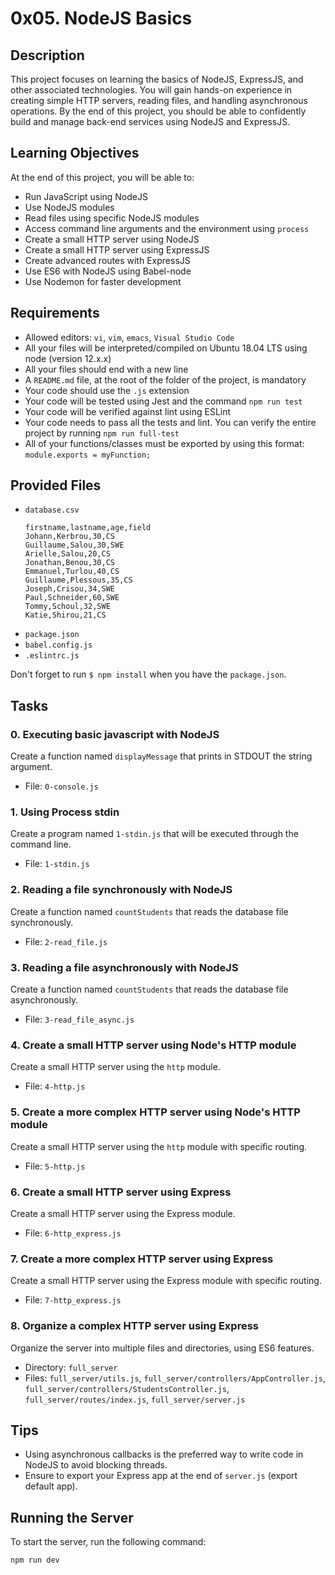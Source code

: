 # 0x05. NodeJS Basics

## Description

This project focuses on learning the basics of NodeJS, ExpressJS, and other associated technologies. You will gain hands-on experience in creating simple HTTP servers, reading files, and handling asynchronous operations. By the end of this project, you should be able to confidently build and manage back-end services using NodeJS and ExpressJS.

## Learning Objectives

At the end of this project, you will be able to:

- Run JavaScript using NodeJS
- Use NodeJS modules
- Read files using specific NodeJS modules
- Access command line arguments and the environment using `process`
- Create a small HTTP server using NodeJS
- Create a small HTTP server using ExpressJS
- Create advanced routes with ExpressJS
- Use ES6 with NodeJS using Babel-node
- Use Nodemon for faster development

## Requirements

- Allowed editors: `vi`, `vim`, `emacs`, `Visual Studio Code`
- All your files will be interpreted/compiled on Ubuntu 18.04 LTS using node (version 12.x.x)
- All your files should end with a new line
- A `README.md` file, at the root of the folder of the project, is mandatory
- Your code should use the `.js` extension
- Your code will be tested using Jest and the command `npm run test`
- Your code will be verified against lint using ESLint
- Your code needs to pass all the tests and lint. You can verify the entire project by running `npm run full-test`
- All of your functions/classes must be exported by using this format: `module.exports = myFunction;`

## Provided Files

- `database.csv`
    ```
    firstname,lastname,age,field
    Johann,Kerbrou,30,CS
    Guillaume,Salou,30,SWE
    Arielle,Salou,20,CS
    Jonathan,Benou,30,CS
    Emmanuel,Turlou,40,CS
    Guillaume,Plessous,35,CS
    Joseph,Crisou,34,SWE
    Paul,Schneider,60,SWE
    Tommy,Schoul,32,SWE
    Katie,Shirou,21,CS
    ```
- `package.json`
- `babel.config.js`
- `.eslintrc.js`

Don't forget to run `$ npm install` when you have the `package.json`.

## Tasks

### 0. Executing basic javascript with NodeJS
Create a function named `displayMessage` that prints in STDOUT the string argument.
- File: `0-console.js`

### 1. Using Process stdin
Create a program named `1-stdin.js` that will be executed through the command line.
- File: `1-stdin.js`

### 2. Reading a file synchronously with NodeJS
Create a function named `countStudents` that reads the database file synchronously.
- File: `2-read_file.js`

### 3. Reading a file asynchronously with NodeJS
Create a function named `countStudents` that reads the database file asynchronously.
- File: `3-read_file_async.js`

### 4. Create a small HTTP server using Node's HTTP module
Create a small HTTP server using the `http` module.
- File: `4-http.js`

### 5. Create a more complex HTTP server using Node's HTTP module
Create a small HTTP server using the `http` module with specific routing.
- File: `5-http.js`

### 6. Create a small HTTP server using Express
Create a small HTTP server using the Express module.
- File: `6-http_express.js`

### 7. Create a more complex HTTP server using Express
Create a small HTTP server using the Express module with specific routing.
- File: `7-http_express.js`

### 8. Organize a complex HTTP server using Express
Organize the server into multiple files and directories, using ES6 features.
- Directory: `full_server`
- Files: `full_server/utils.js`, `full_server/controllers/AppController.js`, `full_server/controllers/StudentsController.js`, `full_server/routes/index.js`, `full_server/server.js`

## Tips

- Using asynchronous callbacks is the preferred way to write code in NodeJS to avoid blocking threads.
- Ensure to export your Express app at the end of `server.js` (export default app).

## Running the Server

To start the server, run the following command:

```bash
npm run dev


